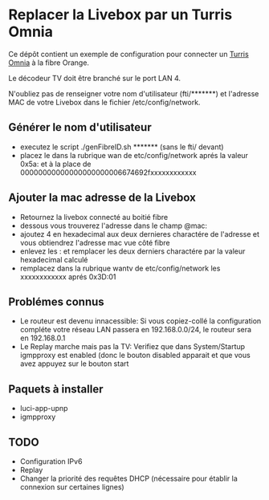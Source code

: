 # Replacer la Livebox par un Turris Omnia

Ce dépôt contient un exemple de configuration pour connecter un [Turris Omnia](https://omnia.turris.cz/) à la fibre Orange.

Le décodeur TV doit être branché sur le port LAN 4.

N'oubliez pas de renseigner votre nom d'utilisateur (fti/*******) et l'adresse MAC de votre Livebox dans le fichier /etc/config/network.

## Générer le nom d'utilisateur 
* executez le script ./genFibreID.sh ******* (sans le fti/ devant)
* placez le dans la rubrique wan de etc/config/network aprés la valeur 0x5a: et à la place de 00000000000000000000006674692fxxxxxxxxxxxx

## Ajouter la mac adresse de la Livebox
* Retournez la livebox connecté au boitié fibre
* dessous vous trouverez l'adresse dans le champ @mac:
* ajoutez 4 en hexadecimal aux deux dernieres charactére de l'adresse et vous obtiendrez l'adresse mac vue côté fibre
* enlevez les : et remplacer les deux derniers charactére par la valeur hexadecimal calculé 
* remplacez dans la rubrique wantv de etc/config/network les xxxxxxxxxxxx aprés 0x3D:01

## Problémes connus
* Le routeur est devenu innacessible: Si vous copiez-collé la configuration compléte votre réseau LAN passera en 192.168.0.0/24, le routeur sera en 192.168.0.1
* Le Replay marche mais pas la TV: Verifiez que dans System/Startup igmpproxy est enabled (donc le bouton disabled apparait et que vous avez appuyez sur le bouton start

## Paquets à installer
*  luci-app-upnp
*  igmpproxy

## TODO
*  Configuration IPv6
*  Replay
*  Changer la priorité des requêtes DHCP (nécessaire pour établir la connexion sur certaines lignes)

